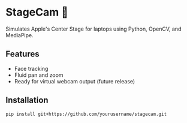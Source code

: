 # StageCam 📸

Simulates Apple's Center Stage for laptops using Python, OpenCV, and MediaPipe.

## Features
- Face tracking
- Fluid pan and zoom
- Ready for virtual webcam output (future release)

## Installation

```bash
pip install git+https://github.com/yourusername/stagecam.git
